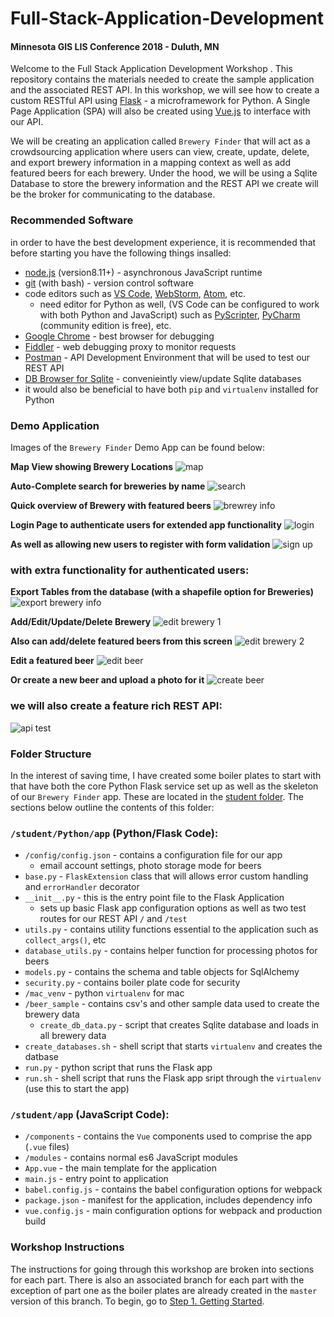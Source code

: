 # Full-Stack-Application-Development

#### Minnesota GIS LIS Conference 2018 - Duluth, MN

Welcome to the Full Stack Application Development Workshop .  This repository contains the materials needed to create the sample application and the associated REST API.  In this workshop, we will see how to create a custom RESTful API using  [Flask](http://flask.pocoo.org/) - a microframework for Python.  A Single Page Application (SPA) will also be created using [Vue.js](https://vuejs.org/) to interface with our API.

We will be creating an application called `Brewery Finder` that will act as a crowdsourcing application where users can view, create, update, delete, and export brewery information in a mapping context as well as add featured beers for each brewery.  Under the hood, we will be using a Sqlite Database to store the brewery information and the REST API we create will be the broker for communicating to the database.

### Recommended Software
in order to have the best development experience, it is recommended that before starting you have the following things insalled:
 
 * [node.js](https://nodejs.org/en/about/) (version8.11+) - asynchronous JavaScript runtime
 * [git](https://git-scm.com/) (with bash) - version control software
 * code editors such as [VS Code](https://code.visualstudio.com/), [WebStorm](https://www.jetbrains.com/webstorm/), [Atom](https://atom.io/), etc.
    * need editor for Python as well, (VS Code can be configured to work with both Python and JavaScript) such as [PyScripter](https://sourceforge.net/projects/pyscripter/), [PyCharm](https://www.jetbrains.com/pycharm/download/#section=windows) (community edition is free), etc.
* [Google Chrome](https://www.google.com/chrome/?brand=CHBD&gclid=Cj0KCQjwuafdBRDmARIsAPpBmVWnLFUBgsRQnZuIBhsYc5G-sEekeIx9CEMd53Yrv0RTlVvD-k7ULsgaApzEEALw_wcB&gclsrc=aw.ds&dclid=COmg_c3R1t0CFQ_JwAodfIQA_Q) - best browser for debugging
* [Fiddler](https://www.telerik.com/fiddler) - web debugging proxy to monitor requests
* [Postman](https://www.getpostman.com/) - API Development Environment that will be used to test our REST API
* [DB Browser for Sqlite](http://sqlitebrowser.org/) - convenieintly view/update Sqlite databases
* it would also be beneficial to have both `pip` and `virtualenv` installed for Python

### Demo Application
Images of the `Brewery Finder` Demo App can be found below:

**Map View showing Brewery Locations**
![map](/sections/images/app_images/map_view.PNG)

**Auto-Complete search for breweries by name**
![search](/sections/images/app_images/typeahead.png)

**Quick overview of Brewery with featured beers**
![brewrey info](/sections/images/app_images/brewery_info.PNG)

**Login Page to authenticate users for extended app functionality**
![login](/sections/images/app_images/login.PNG)

**As well as allowing new users to register with form validation**
![sign up](/sections/images/app_images/sign_up.PNG)

### with extra functionality for authenticated users:

**Export Tables from the database (with a shapefile option for Breweries)**
![export brewery info](/sections/images/app_images/export.PNG)


**Add/Edit/Update/Delete Brewery**
![edit brewery 1](/sections/images/app_images/editable_brewery1.PNG)

**Also can add/delete featured beers from this screen**
![edit brewery 2](/sections/images/app_images/editable_brewery2.PNG)

**Edit a featured beer**
![edit beer](/sections/images/app_images/editable_beer.PNG)

**Or create a new beer and upload a photo for it**
![create beer](/sections/images/app_images/create_beer.PNG)


### we will also create a feature rich REST API:

![api test](/sections/images/api_test.PNG)


### Folder Structure
In the interest of saving time, I have created some boiler plates to start with that have both the core Python Flask service set up as well as the skeleton of our `Brewery Finder` app.  These are located in the [student folder]().  The sections below outline the contents of this folder:

### `/student/Python/app`  (Python/Flask Code):

* `/config/config.json` - contains a configuration file for our app
    * email account settings, photo storage mode for beers
* `base.py` - `FlaskExtension` class that will allows error custom handling and `errorHandler` decorator
* `__init__.py` - this is the entry point file to the Flask Application
    * sets up basic Flask app configuration options as well as two test routes for our REST API `/` and `/test`
* `utils.py` - contains utility functions essential to the application such as `collect_args()`, etc
* `database_utils.py` - contains helper function for processing photos for beers
* `models.py` - contains the schema and table objects for SqlAlchemy
* `security.py` - contains boiler plate code for security
* `/mac_venv` - python `virtualenv` for mac
* `/beer_sample` - contains csv's and other sample data used to create the brewery data
    *  `create_db_data.py` - script that creates Sqlite database and loads in all brewery data
* `create_databases.sh` - shell script that starts `virtualenv` and creates the datbase
* `run.py` - python script that runs the Flask app
* `run.sh` - shell script that runs the Flask app sript through the `virtualenv` (use this to start the app)

### `/student/app`  (JavaScript Code):
* `/components` - contains the `Vue` components used to comprise the app (`.vue` files)
* `/modules` - contains normal es6 JavaScript modules
* `App.vue` - the main template for the application
* `main.js` - entry point to application
* `babel.config.js` - contains the babel configuration options for webpack
* `package.json` - manifest for the application, includes dependency info
* `vue.config.js` - main configuration options for webpack and production build

### Workshop Instructions
The instructions for going through this workshop are broken into sections for each part.  There is also an associated branch for each part with the exception of part one as the boiler plates are already created in the `master` version of this branch.  To begin, go to [Step 1. Getting Started](/sections/01_Getting_Started.md).



